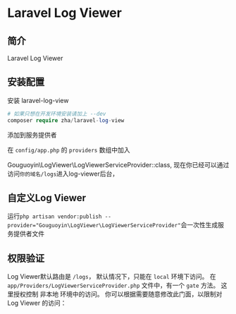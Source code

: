 # Laravel Log Viewer

## 简介

Laravel Log Viewer 

## 安装配置

安装 laravel-log-view
```php
# 如果只想在开发环境安装请加上 --dev 
composer require zha/laravel-log-view
```
添加到服务提供者

在 `config/app.php` 的 `providers` 数组中加入

Gouguoyin\LogViewer\LogViewerServiceProvider::class,
现在你已经可以通过访问`你的域名/logs`进入log-viewer后台，

## 自定义Log Viewer
运行`php artisan vendor:publish --provider="Gouguoyin\LogViewer\LogViewerServiceProvider"`会一次性生成服务提供者文件


## 权限验证
Log Viewer默认路由是 `/logs`， 默认情况下，只能在 `local` 环境下访问。
在  `app/Providers/LogViewerServiceProvider.php` 文件中，有一个 `gate` 方法。
这里授权控制 非本地 环境中的访问。 
你可以根据需要随意修改此门面，以限制对 Log Viewer 的访问：

